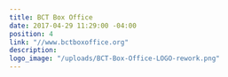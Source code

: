 ```yaml
---
title: BCT Box Office
date: 2017-04-29 11:29:00 -04:00
position: 4
link: "//www.bctboxoffice.org"
description: 
logo_image: "/uploads/BCT-Box-Office-LOGO-rework.png"
---
```


